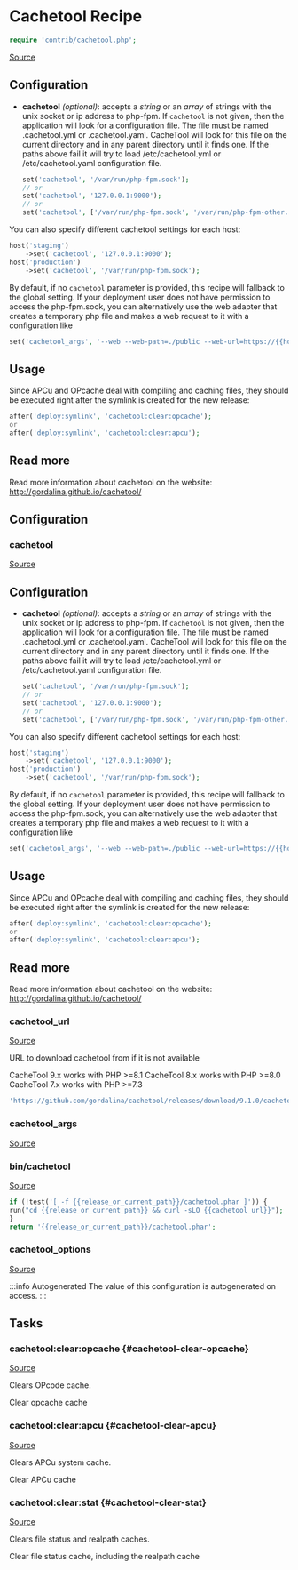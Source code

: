 <!-- DO NOT EDIT THIS FILE! -->
<!-- Instead edit contrib/cachetool.php -->
<!-- Then run bin/docgen -->

# Cachetool Recipe

```php
require 'contrib/cachetool.php';
```

[Source](/contrib/cachetool.php)



## Configuration
- **cachetool** *(optional)*: accepts a *string* or an *array* of strings with the unix socket or ip address to php-fpm. If `cachetool` is not given, then the application will look for a configuration file. The file must be named .cachetool.yml or .cachetool.yaml. CacheTool will look for this file on the current directory and in any parent directory until it finds one. If the paths above fail it will try to load /etc/cachetool.yml or /etc/cachetool.yaml configuration file.
    ```php
    set('cachetool', '/var/run/php-fpm.sock');
    // or
    set('cachetool', '127.0.0.1:9000');
    // or
    set('cachetool', ['/var/run/php-fpm.sock', '/var/run/php-fpm-other.sock']);
    ```
You can also specify different cachetool settings for each host:
```php
host('staging')
    ->set('cachetool', '127.0.0.1:9000');
host('production')
    ->set('cachetool', '/var/run/php-fpm.sock');
```
By default, if no `cachetool` parameter is provided, this recipe will fallback to the global setting.
If your deployment user does not have permission to access the php-fpm.sock, you can alternatively use
the web adapter that creates a temporary php file and makes a web request to it with a configuration like
```php
set('cachetool_args', '--web --web-path=./public --web-url=https://{{hostname}}');
```
## Usage
Since APCu and OPcache deal with compiling and caching files, they should be executed right after the symlink is created for the new release:
```php
after('deploy:symlink', 'cachetool:clear:opcache');
or
after('deploy:symlink', 'cachetool:clear:apcu');
```
## Read more
Read more information about cachetool on the website:
http://gordalina.github.io/cachetool/


## Configuration
### cachetool
[Source](https://github.com/deployphp/deployer/blob/master/contrib/cachetool.php#L51)

## Configuration
- **cachetool** *(optional)*: accepts a *string* or an *array* of strings with the unix socket or ip address to php-fpm. If `cachetool` is not given, then the application will look for a configuration file. The file must be named .cachetool.yml or .cachetool.yaml. CacheTool will look for this file on the current directory and in any parent directory until it finds one. If the paths above fail it will try to load /etc/cachetool.yml or /etc/cachetool.yaml configuration file.
    ```php
    set('cachetool', '/var/run/php-fpm.sock');
    // or
    set('cachetool', '127.0.0.1:9000');
    // or
    set('cachetool', ['/var/run/php-fpm.sock', '/var/run/php-fpm-other.sock']);
    ```
You can also specify different cachetool settings for each host:
```php
host('staging')
    ->set('cachetool', '127.0.0.1:9000');
host('production')
    ->set('cachetool', '/var/run/php-fpm.sock');
```
By default, if no `cachetool` parameter is provided, this recipe will fallback to the global setting.
If your deployment user does not have permission to access the php-fpm.sock, you can alternatively use
the web adapter that creates a temporary php file and makes a web request to it with a configuration like
```php
set('cachetool_args', '--web --web-path=./public --web-url=https://{{hostname}}');
```
## Usage
Since APCu and OPcache deal with compiling and caching files, they should be executed right after the symlink is created for the new release:
```php
after('deploy:symlink', 'cachetool:clear:opcache');
or
after('deploy:symlink', 'cachetool:clear:apcu');
```
## Read more
Read more information about cachetool on the website:
http://gordalina.github.io/cachetool/



### cachetool_url
[Source](https://github.com/deployphp/deployer/blob/master/contrib/cachetool.php#L59)

URL to download cachetool from if it is not available

CacheTool 9.x works with PHP >=8.1
CacheTool 8.x works with PHP >=8.0
CacheTool 7.x works with PHP >=7.3

```php title="Default value"
'https://github.com/gordalina/cachetool/releases/download/9.1.0/cachetool.phar'
```


### cachetool_args
[Source](https://github.com/deployphp/deployer/blob/master/contrib/cachetool.php#L60)





### bin/cachetool
[Source](https://github.com/deployphp/deployer/blob/master/contrib/cachetool.php#L61)



```php title="Default value"
if (!test('[ -f {{release_or_current_path}}/cachetool.phar ]')) {
run("cd {{release_or_current_path}} && curl -sLO {{cachetool_url}}");
}
return '{{release_or_current_path}}/cachetool.phar';
```


### cachetool_options
[Source](https://github.com/deployphp/deployer/blob/master/contrib/cachetool.php#L67)


:::info Autogenerated
The value of this configuration is autogenerated on access.
:::





## Tasks

### cachetool\:clear\:opcache {#cachetool-clear-opcache}
[Source](https://github.com/deployphp/deployer/blob/master/contrib/cachetool.php#L89)

Clears OPcode cache.

Clear opcache cache


### cachetool\:clear\:apcu {#cachetool-clear-apcu}
[Source](https://github.com/deployphp/deployer/blob/master/contrib/cachetool.php#L100)

Clears APCu system cache.

Clear APCu cache


### cachetool\:clear\:stat {#cachetool-clear-stat}
[Source](https://github.com/deployphp/deployer/blob/master/contrib/cachetool.php#L111)

Clears file status and realpath caches.

Clear file status cache, including the realpath cache


